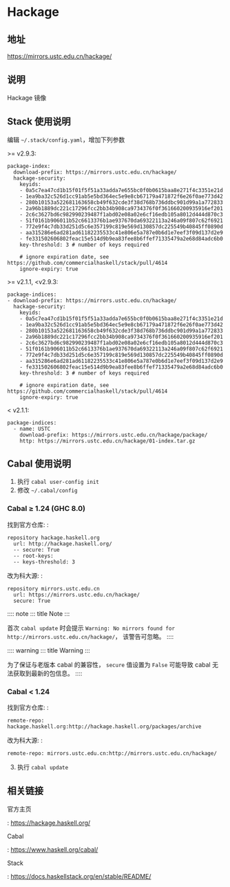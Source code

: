 # Hackage

## 地址

<https://mirrors.ustc.edu.cn/hackage/>

## 说明

Hackage 镜像

## Stack 使用说明

编辑 `~/.stack/config.yaml`，增加下列参数

\>= v2.9.3:

    package-index:
      download-prefix: https://mirrors.ustc.edu.cn/hackage/
      hackage-security:
        keyids:
        - 0a5c7ea47cd1b15f01f5f51a33adda7e655bc0f0b0615baa8e271f4c3351e21d
        - 1ea9ba32c526d1cc91ab5e5bd364ec5e9e8cb67179a471872f6e26f0ae773d42
        - 280b10153a522681163658cb49f632cde3f38d768b736ddbc901d99a1a772833
        - 2a96b1889dc221c17296fcc2bb34b908ca9734376f0f361660200935916ef201
        - 2c6c3627bd6c982990239487f1abd02e08a02e6cf16edb105a8012d444d870c3
        - 51f0161b906011b52c6613376b1ae937670da69322113a246a09f807c62f6921
        - 772e9f4c7db33d251d5c6e357199c819e569d130857dc225549b40845ff0890d
        - aa315286e6ad281ad61182235533c41e806e5a787e0b6d1e7eef3f09d137d2e9
        - fe331502606802feac15e514d9b9ea83fee8b6ffef71335479a2e68d84adc6b0
        key-threshold: 3 # number of keys required

        # ignore expiration date, see https://github.com/commercialhaskell/stack/pull/4614
        ignore-expiry: true

\>= v2.1.1, \<v2.9.3:

    package-indices:
    - download-prefix: https://mirrors.ustc.edu.cn/hackage/
      hackage-security:
        keyids:
        - 0a5c7ea47cd1b15f01f5f51a33adda7e655bc0f0b0615baa8e271f4c3351e21d
        - 1ea9ba32c526d1cc91ab5e5bd364ec5e9e8cb67179a471872f6e26f0ae773d42
        - 280b10153a522681163658cb49f632cde3f38d768b736ddbc901d99a1a772833
        - 2a96b1889dc221c17296fcc2bb34b908ca9734376f0f361660200935916ef201
        - 2c6c3627bd6c982990239487f1abd02e08a02e6cf16edb105a8012d444d870c3
        - 51f0161b906011b52c6613376b1ae937670da69322113a246a09f807c62f6921
        - 772e9f4c7db33d251d5c6e357199c819e569d130857dc225549b40845ff0890d
        - aa315286e6ad281ad61182235533c41e806e5a787e0b6d1e7eef3f09d137d2e9
        - fe331502606802feac15e514d9b9ea83fee8b6ffef71335479a2e68d84adc6b0
        key-threshold: 3 # number of keys required

        # ignore expiration date, see https://github.com/commercialhaskell/stack/pull/4614
        ignore-expiry: true

\< v2.1.1:

    package-indices:
      - name: USTC
        download-prefix: https://mirrors.ustc.edu.cn/hackage/package/
        http: https://mirrors.ustc.edu.cn/hackage/01-index.tar.gz

## Cabal 使用说明

1.  执行 `cabal user-config init`
2.  修改 `~/.cabal/config`

### Cabal ≥ 1.24 (GHC 8.0)

找到官方仓库: :

    repository hackage.haskell.org
      url: http://hackage.haskell.org/
      -- secure: True
      -- root-keys:
      -- keys-threshold: 3

改为科大源: :

    repository mirrors.ustc.edu.cn
      url: https://mirrors.ustc.edu.cn/hackage/
      secure: True

:::: note
::: title
Note
:::

首次 `cabal update` 时会提示
`Warning: No mirrors found for http://mirrors.ustc.edu.cn/hackage/`，
该警告可忽略。
::::

:::: warning
::: title
Warning
:::

为了保证与老版本 cabal 的兼容性， `secure` 值设置为 `False` 可能导致
cabal 无法获取到最新的包信息。
::::

### Cabal \< 1.24

找到官方仓库: :

    remote-repo: hackage.haskell.org:http://hackage.haskell.org/packages/archive

改为科大源: :

    remote-repo: mirrors.ustc.edu.cn:http://mirrors.ustc.edu.cn/hackage/

3.  执行 `cabal update`

## 相关链接

官方主页

:   <https://hackage.haskell.org/>

Cabal

:   <https://www.haskell.org/cabal/>

Stack

:   <https://docs.haskellstack.org/en/stable/README/>
